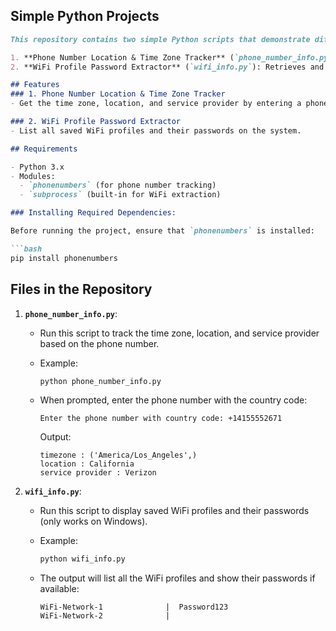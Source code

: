 

## Simple Python Projects
```markdown
This repository contains two simple Python scripts that demonstrate different functionalities:

1. **Phone Number Location & Time Zone Tracker** (`phone_number_info.py`): Extracts details such as time zone, location, and service provider from a given phone number.
2. **WiFi Profile Password Extractor** (`wifi_info.py`): Retrieves and displays the saved WiFi network profiles and their passwords from your system.

## Features
### 1. Phone Number Location & Time Zone Tracker
- Get the time zone, location, and service provider by entering a phone number with the country code.

### 2. WiFi Profile Password Extractor
- List all saved WiFi profiles and their passwords on the system.

## Requirements

- Python 3.x
- Modules: 
  - `phonenumbers` (for phone number tracking)
  - `subprocess` (built-in for WiFi extraction)

### Installing Required Dependencies:

Before running the project, ensure that `phonenumbers` is installed:

```bash
pip install phonenumbers
```

## Files in the Repository

1. **`phone_number_info.py`**:
   - Run this script to track the time zone, location, and service provider based on the phone number.
   - Example:

     ```bash
     python phone_number_info.py
     ```

   - When prompted, enter the phone number with the country code:

     ```
     Enter the phone number with country code: +14155552671
     ```

     Output:
     ```
     timezone : ('America/Los_Angeles',)
     location : California
     service provider : Verizon
     ```

2. **`wifi_info.py`**:
   - Run this script to display saved WiFi profiles and their passwords (only works on Windows).
   - Example:

     ```bash
     python wifi_info.py
     ```

   - The output will list all the WiFi profiles and show their passwords if available:

     ```
     WiFi-Network-1              |  Password123
     WiFi-Network-2              |  
     ```

